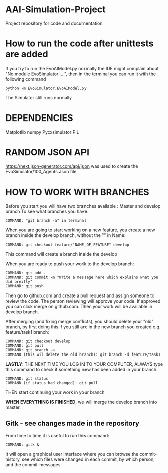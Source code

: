 # AAI-Simulation-Project
Project repository for code and documentation


# How to run the code after unittests are added
If you try to run the EvoAIModel.py normally the IDE might complain about "No module EvoSimulator ....", then in the terminal you can run it with the following command
```
python -m EvoSimulator.EvoAIModel.py
```

The Simulator still runs normally 

# DEPENDENCIES
Matplotlib
numpy
Pycxsimulator
PIL


# RANDOM JSON API
https://next.json-generator.com/api/json was used to create the EvoSimulator/100_Agents.Json file

# HOW TO WORK WITH BRANCHES

Before you start you will have two branches available : Master and develop branch
To see what branches you have: 
```
COMMAND: "git branch -a" in terminal 
```
When you are going to start working on a new feature, you create a new branch inside the develop branch, without the "" in Name:
```
COMMAND: git checkout feature/"NAME_OF_FEATURE" develop
```
This command will create a branch inside the develop

When you are ready to push your work to the develop branch:
```
COMMAND: git add . 
COMMAND: git commit -m "Write a message here which explains what you did breifly"
COMMAND: git push
```
Then go to github.com and create a pull request and assign someone to review the code. The person reviewing will approve your code. If approved you can click merge on github.com. Then your work will be available in develop branch.

After merging (and fixing merge conflicts), you should delete your "old" branch, by first doing this if you still are in the new branch you created e.g. feature/task1 branch:
```
COMMAND: git checkout develop
COMMAND: git pull
COMMAND: git branch -a
COMMAND (this wil delete the old branch): git branch -d feature/task1
```

**LASTLY**: THE NEXT TIME YOU LOG IN TO YOUR COMPUTER, ALWAYS type this command to check if something new has been added in your branch:
```
COMMAND: git status
COMMAND (if status had changed): git pull
```
THEN start continuing your work in your branch

**WHEN EVERYTHING IS FINISHED**, we will merge the develop branch into master.

## Gitk - see changes made in the repository
From time to time it is useful to run this command:
```
COMMAND: gitk &
```
It will open a graphical user interface where you can browse the commit-history, see which files were changed in each commit, by which person, and the commit-messages.
